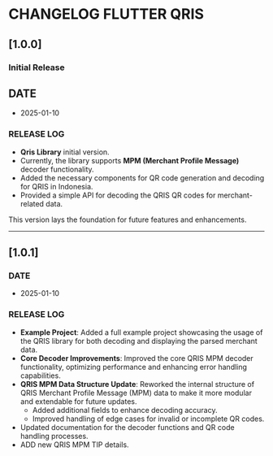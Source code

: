 # CHANGELOG FLUTTER QRIS

## [1.0.0]

### Initial Release

## DATE

- 2025-01-10

### RELEASE LOG

- **Qris Library** initial version.
- Currently, the library supports **MPM (Merchant Profile Message)** decoder functionality.
- Added the necessary components for QR code generation and decoding for QRIS in Indonesia.
- Provided a simple API for decoding the QRIS QR codes for merchant-related data.

This version lays the foundation for future features and enhancements.

---

## [1.0.1]

### DATE

- 2025-01-10

### RELEASE LOG

- **Example Project**: Added a full example project showcasing the usage of the QRIS library for both decoding and displaying the parsed merchant data.
- **Core Decoder Improvements**: Improved the core QRIS MPM decoder functionality, optimizing performance and enhancing error handling capabilities.
- **QRIS MPM Data Structure Update**: Reworked the internal structure of QRIS Merchant Profile Message (MPM) data to make it more modular and extendable for future updates.
  - Added additional fields to enhance decoding accuracy.
  - Improved handling of edge cases for invalid or incomplete QR codes.
- Updated documentation for the decoder functions and QR code handling processes.
- ADD new QRIS MPM TIP details.
